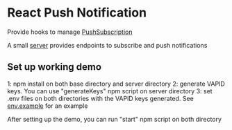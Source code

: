 # React Push Notification

Provide hooks to manage [PushSubscription](https://developer.mozilla.org/en-US/docs/Web/API/PushSubscription)

A small [server](/server) provides endpoints to subscribe and push notifications

## Set up working demo
1: npm install on both base directory and server directory
2: generate VAPID keys. You can use "generateKeys" npm script on server directory
3: set .env files on both directories with the VAPID keys generated. See [env.example](/env.example) for an example

After setting up the demo, you can run "start" npm script on both directory
